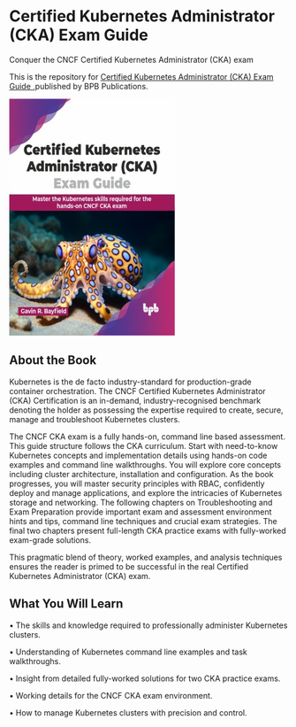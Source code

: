 # Certified Kubernetes Administrator (CKA) Exam Guide

Conquer the CNCF Certified Kubernetes Administrator (CKA) exam

This is the repository for [Certified Kubernetes Administrator (CKA) Exam Guide
](https://bpbonline.com/products/certified-kubernetes-administrator-cka-exam-guide?variant=43185819975880),published by BPB Publications.

<img src="9789355519054.jpg">

## About the Book
Kubernetes is the de facto industry-standard for production-grade container orchestration. The CNCF Certified Kubernetes Administrator (CKA) Certification is an in-demand, industry-recognised benchmark denoting the holder as possessing the expertise required to create, secure, manage and troubleshoot Kubernetes clusters. 

The CNCF CKA exam is a fully hands-on, command line based assessment. This guide structure follows the CKA curriculum. Start with need-to-know Kubernetes concepts and implementation details using hands-on code examples and command line walkthroughs. You will explore core concepts including cluster architecture, installation and configuration. As the book progresses, you will master security principles with RBAC, confidently deploy and manage applications, and explore the intricacies of Kubernetes storage and networking. The following chapters on Troubleshooting and Exam Preparation provide important exam and assessment environment hints and tips, command line techniques and crucial exam strategies. The final two chapters present full-length CKA practice exams with fully-worked exam-grade solutions. 

This pragmatic blend of theory, worked examples, and analysis techniques ensures the reader is primed to be successful in the real Certified Kubernetes Administrator (CKA) exam.

## What You Will Learn
• The skills and knowledge required to professionally administer Kubernetes clusters.

• Understanding of Kubernetes command line examples and task walkthroughs.

• Insight from detailed fully-worked solutions for two CKA practice exams.

• Working details for the CNCF CKA exam environment.

• How to manage Kubernetes clusters with precision and control.
